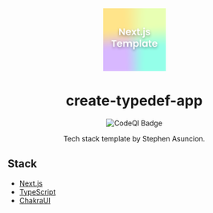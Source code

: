 <div align="center">
  <img src='./public/assets/images/logo.png' alt='Next.js Template Logo' width='125px'/>
</div>

<h1 align="center">create-typedef-app</h1>

<div align="center">
  <img src='https://github.com/stephenasuncionDEV/create-typedef-app/actions/workflows/codeql.yml/badge.svg' alt='CodeQl Badge'>
</div>

<p align="center">
  Tech stack template by Stephen Asuncion.
</p>

## Stack
- [Next.js](https://nextjs.org/)
- [TypeScript](https://typescriptlang.org/)
- [ChakraUI](https://chakra-ui.com/)